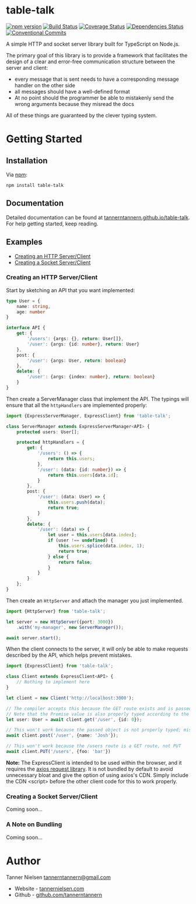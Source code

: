 # table-talk
[![npm version](https://badge.fury.io/js/table-talk.svg)](https://badge.fury.io/js/table-talk)
[![Build Status](https://travis-ci.org/tannerntannern/table-talk.svg?branch=master)](https://travis-ci.org/tannerntannern/table-talk)
[![Coverage Status](https://coveralls.io/repos/github/tannerntannern/table-talk/badge.svg?branch=master)](https://coveralls.io/github/tannerntannern/table-talk?branch=master)
[![Dependencies Status](https://david-dm.org/tannerntannern/table-talk/status.svg)](https://david-dm.org/tannerntannern/table-talk)
[![Conventional Commits](https://img.shields.io/badge/Conventional%20Commits-1.0.0-yellow.svg)](https://conventionalcommits.org)

A simple HTTP and socket server library built for TypeScript on Node.js.

The primary goal of this library is to provide a framework that facilitates the design of a clear and error-free
communication structure between the server and client:
* every message that is sent needs to have a corresponding message handler on the other side
* all messages should have a well-defined format
* At no point should the programmer be able to mistakenly send the wrong arguments because they misread the docs

All of these things are guaranteed by the clever typing system.

# Getting Started
## Installation
Via [npm](https://npmjs.com/table-talk):

`npm install table-talk`

## Documentation
Detailed documentation can be found at [tannerntannern.github.io/table-talk](https://tannerntannern.github.io/table-talk/).
For help getting started, keep reading.

## Examples
* [Creating an HTTP Server/Client](#creating-an-http-serverclient)
* [Creating a Socket Server/Client](#creating-a-socket-serverclient)

### Creating an HTTP Server/Client
Start by sketching an API that you want implemented:

```typescript
type User = {
	name: string,
	age: number
}

interface API {
	get: {
		'/users': {args: {}, return: User[]},
		'/user': {args: {id: number}, return: User}
	},
	post: {
		'/user': {args: User, return: boolean}
	},
	delete: {
		'/user': {args: {index: number}, return: boolean}
	}
}
```

Then create a ServerManager class that implement the API.  The typings will
ensure that all the `httpHandlers` are implemented properly:
```typescript
import {ExpressServerManager, ExpressClient} from 'table-talk';

class ServerManager extends ExpressServerManager<API> {
	protected users: User[];

	protected httpHandlers = {
		get: {
			'/users': () => {
				return this.users;
			},
			'/user': (data: {id: number}) => {
				return this.users[data.id];
			}
		},
		post: {
			'/user': (data: User) => {
				this.users.push(data);
				return true;
			}
		},
		delete: {
			'/user': (data) => {
				let user = this.users[data.index];
				if (user !== undefined) {
					this.users.splice(data.index, 1);
					return true;
				} else {
					return false;
				}
			}
		}
	};
}
```

Then create an `HttpServer` and attach the manager you just implemented.

```typescript
import {HttpServer} from 'table-talk';

let server = new HttpServer({port: 3000})
	.with('my-manager', new ServerManager());

await server.start();
```

When the client connects to the server, it will only be able to make requests described by the
API, which helps prevent mistakes.

```typescript
import {ExpressClient} from 'table-talk';

class Client extends ExpressClient<API> {
	// Nothing to implement here
}

let client = new Client('http://localhost:3000');

// The compiler accepts this because the GET route exists and is passed the proper arguments
// Note that the Promise value is also properly typed according to the API
let user: User = await client.get('/user', {id: 0});

// This won't work because the passed object is not properly typed; missing prop 'age'
await client.post('/user', {name: 'Josh'});

// This won't work because the /users route is a GET route, not PUT
await client.PUT('/users', {foo: 'bar'})
```

**Note:** The ExpressClient is intended to be used within the browser, and it requires the
[axios request library](https://github.com/axios/axios).  It is not bundled by default to avoid
unnecessary bloat and give the option of using axios's CDN.  Simply include the CDN
\<script> before the other client code for this to work properly.

### Creating a Socket Server/Client
Coming soon...

### A Note on Bundling
Coming soon...

# Author
Tanner Nielsen <tannerntannern@gmail.com>
* Website - [tannernielsen.com](http://tannernielsen.com)
* Github - [github.com/tannerntannern](https://github.com/tannerntannern)